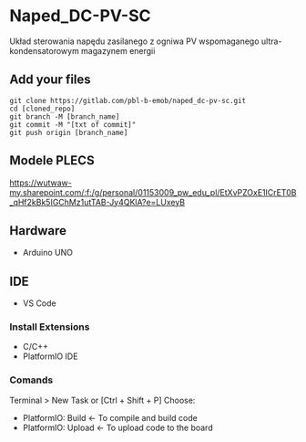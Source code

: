 # Naped_DC-PV-SC

Układ sterowania napędu zasilanego z ogniwa PV wspomaganego ultra-kondensatorowym magazynem energii


## Add your files

```
git clone https://gitlab.com/pbl-b-emob/naped_dc-pv-sc.git
cd [cloned_repo]
git branch -M [branch_name]
git commit -M "[txt of commit]"
git push origin [branch_name]
```

## Modele PLECS

https://wutwaw-my.sharepoint.com/:f:/g/personal/01153009_pw_edu_pl/EtXvPZOxE1lCrET0B_qHf2kBk5IGChMz1utTAB-Jy4QKlA?e=LUxeyB

## Hardware
- Arduino UNO

## IDE
- VS Code 

### Install Extensions
- C/C++
- PlatformIO IDE

### Comands

Terminal > New Task or [Ctrl + Shift + P]
Choose:
- PlatformIO: Build <- To compile and build code
- PlatformIO: Upload <- To upload code to the board
